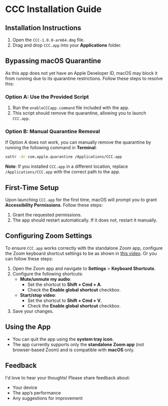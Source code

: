 # CCC Installation Guide

## Installation Instructions

1. Open the `CCC-1.0.0-arm64.dmg` file.
2. Drag and drop `CCC.app` into your **Applications** folder.

## Bypassing macOS Quarantine

As this app does not yet have an Apple Developer ID, macOS may block it from running due to its quarantine restrictions. Follow these steps to resolve this:

### Option A: Use the Provided Script
1. Run the `enableCCCapp.command` file included with the app.
2. This script should remove the quarantine, allowing you to launch `CCC.app`.

### Option B: Manual Quarantine Removal
If Option A does not work, you can manually remove the quarantine by running the following command in **Terminal**:

```bash
xattr -dr com.apple.quarantine /Applications/CCC.app
```

**Note**: If you installed `CCC.app` in a different location, replace `/Applications/CCC.app` with the correct path to the app.

## First-Time Setup
Upon launching `CCC.app` for the first time, macOS will prompt you to grant **Accessibility Permissions**. Follow these steps:
1. Grant the requested permissions.
2. The app should restart automatically. If it does not, restart it manually.

## Configuring Zoom Settings
To ensure `CCC.app` works correctly with the standalone Zoom app, configure the Zoom keyboard shortcut settings to be as shown in [this video](https://drive.google.com/file/d/1QZlFtiKjm0XJG_CuDoZTkLM_VPcWqM8i/view). Or you can follow these steps:

1. Open the Zoom app and navigate to **Settings** > **Keyboard Shortcuts**.
2. Configure the following shortcuts:
   - **Mute/unmute my audio**:
     - Set the shortcut to **Shift + Cmd + A**.
     - Check the **Enable global shortcut** checkbox.
   - **Start/stop video**:
     - Set the shortcut to **Shift + Cmd + V**.
     - Check the **Enable global shortcut** checkbox.
3. Save your changes.

## Using the App
- You can quit the app using the **system tray icon**.
- The app currently supports only the **standalone Zoom app** (not browser-based Zoom) and is compatible with **macOS** only.

## Feedback
I'd love to hear your thoughts! Please share feedback about:
- Your device
- The app’s performance
- Any suggestions for improvement
